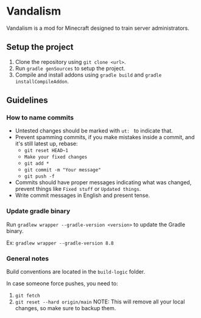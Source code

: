# Vandalism

Vandalism is a mod for Minecraft designed to train server administrators.

## Setup the project

1. Clone the repository using ``git clone <url>``.
2. Run ``gradle genSources`` to setup the project.
3. Compile and install addons using ``gradle build`` and ``gradle installCompileAddon``.

## Guidelines

### How to name commits
- Untested changes should be marked with ``ut: `` to indicate that.
- Prevent spamming commits, if you make mistakes inside a commit, and it's still latest up, rebase:
  - ``git reset HEAD~1``
  - ``Make your fixed changes``
  - ``git add *``
  - ```git commit -m "Your message"```
  - ``git push -f``
- Commits should have proper messages indicating what was changed, prevent things like ```Fixed stuff``` or ```Updated things```.
- Write commit messages in English and present tense.

### Update gradle binary
Run ``gradlew wrapper --gradle-version <version>`` to update the Gradle binary.

Ex: ``gradlew wrapper --gradle-version 8.8``

### General notes
Build conventions are located in the ``build-logic`` folder.

In case someone force pushes, you need to:
1. ``git fetch``
2. ``git reset --hard origin/main``
NOTE: This will remove all your local changes, so make sure to backup them.